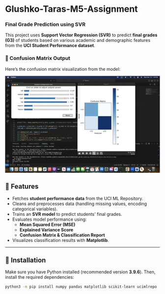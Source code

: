 # Glushko-Taras-M5-Assignment 
### Final Grade Prediction using SVR

This project uses **Support Vector Regression (SVR)** to predict **final grades (G3)** of students based on various academic and demographic features from the **UCI Student Performance dataset**.

### 📸 Confusion Matrix Output
Here’s the confusion matrix visualization from the model:

![Confusion Matrix](Matrix%20output.png)


## 📌 Features
- Fetches **student performance data** from the UCI ML Repository.
- Cleans and preprocesses data (handling missing values, encoding categorical variables).
- Trains an **SVR model** to predict students' final grades.
- Evaluates model performance using:
  - **Mean Squared Error (MSE)**
  - **Explained Variance Score**
  - **Confusion Matrix & Classification Report**
- Visualizes classification results with **Matplotlib**.

---

## 🚀 Installation
Make sure you have Python installed (recommended version **3.9.6**). Then, install the required dependencies:

```bash
python3 -m pip install numpy pandas matplotlib scikit-learn ucimlrepo
